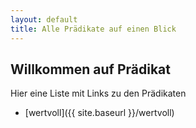 ```yaml
---
layout: default
title: Alle Prädikate auf einen Blick
---
```


## Willkommen auf Prädikat

Hier eine Liste mit Links zu den Prädikaten

- [wertvoll]({{ site.baseurl }}/wertvoll)
